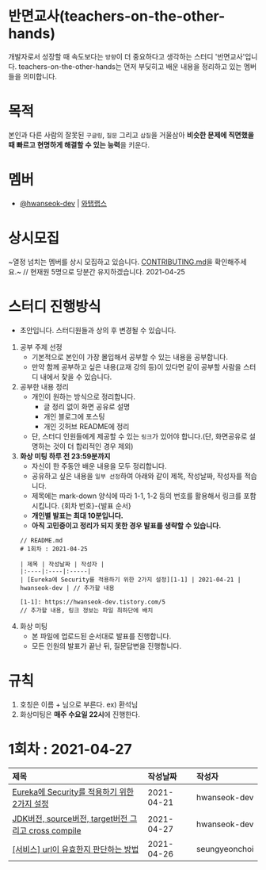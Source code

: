 # 반면교사(teachers-on-the-other-hands)

개발자로서 성장할 때 속도보다는 `방향`이 더 중요하다고 생각하는 스터디 '반면교사'입니다. teachers-on-the-other-hands는 먼저 부딪히고 배운 내용을 정리하고 있는 멤버들을 의미합니다.  

# 목적

본인과 다른 사람의 잘못된 `구글링`, `질문` 그리고 `삽질`을 거울삼아 **비슷한 문제에 직면했을 때 빠르고 현명하게 해결할 수 있는 능력**을 키운다.  

# 멤버

- [@hwanseok-dev][810] | [와탭랩스][811]

# 상시모집

~열정 넘치는 멤버를 상시 모집하고 있습니다. [CONTRIBUTING.md][901]을 확인해주세요.~ // 현재원 5명으로 당분간 유지하겠습니다. 2021-04-25 

# 스터디 진행방식

* 초안입니다. 스터디원들과 상의 후 변경될 수 있습니다.  

1. 공부 주제 선정
    - 기본적으로 본인이 가장 몰입해서 공부할 수 있는 내용을 공부합니다.
    - 만약 함께 공부하고 싶은 내용(교재 강의 등)이 있다면 같이 공부할 사람을 스터디 내에서 찾을 수 있습니다.
1. 공부한 내용 정리
    - 개인이 원하는 방식으로 정리합니다. 
        - 글 정리 없이 화면 공유로 설명
        - 개인 블로그에 포스팅
        - 개인 깃허브 README에 정리
    - 단, 스터디 인원들에게 제공할 수 있는 `링크`가 있어야 합니다.(단, 화면공유로 설명하는 것이 더 합리적인 경우 제외)
1. **화상 미팅 하루 전 23:59분까지**
    - 자신이 한 주동안 배운 내용을 모두 정리합니다. 
    - 공유하고 싶은 내용을 `일부 선정`하여 아래와 같이 제목, 작성날짜, 작성자를 적습니다.
    - 제목에는 mark-down 양식에 따라 1-1, 1-2 등의 번호를 활용해서 링크를 포함시킵니다. {회차 번호}-{발표 순서}
    - **개인별 발표는 최대 10분입니다.** 
    - **아직 고민중이고 정리가 되지 못한 경우 발표를 생략할 수 있습니다.**
    ```
    // README.md
    # 1회차 : 2021-04-25

    | 제목 | 작성날짜 | 작성자 |
    |:----|:----|:-----|
    | [Eureka에 Security를 적용하기 위한 2가지 설정][1-1] | 2021-04-21 | hwanseok-dev | // 추가할 내용

    [1-1]: https://hwanseok-dev.tistory.com/5                                    // 추가할 내용, 링크 정보는 파일 최하단에 배치
    ```
1. 화상 미팅 
    - 본 파일에 업로드된 순서대로 발표를 진행합니다.
    - 모든 인원의 발표가 끝난 뒤, 질문답변을 진행합니다.  

# 규칙

1. 호칭은 이름 + 님으로 부른다. ex) 환석님
1. 화상미팅은 **매주 수요일 22시**에 진행한다.

# 1회차 : 2021-04-27

| 제목 | 작성날짜 | 작성자 |
|:----|:----|:-----|
| [Eureka에 Security를 적용하기 위한 2가지 설정][1-1] | 2021-04-21 | hwanseok-dev |
| [JDK버전, source버전, target버전 그리고 cross compile][1-2] | 2021-04-27 | hwanseok-dev |
| [[서비스] url이 유효한지 판단하는 방법][1-3] | 2021-04-26 | seungyeonchoi |


[810]: https://github.com/hwanseok-dev
[811]: https://www.whatap.io/ko/

[901]: ./CONTRIBUTING.md

[1-1]: https://hwanseok-dev.tistory.com/5 
[1-2]: https://hwanseok-dev.tistory.com/18
[1-3]: https://velog.io/@seungyeon/서비스-url이-유효한지-판단하는-방법
